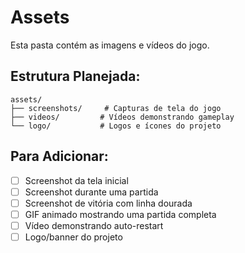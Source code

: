 # Assets

Esta pasta contém as imagens e vídeos do jogo.

## Estrutura Planejada:

```
assets/
├── screenshots/     # Capturas de tela do jogo
├── videos/         # Vídeos demonstrando gameplay
└── logo/           # Logos e ícones do projeto
```

## Para Adicionar:

- [ ] Screenshot da tela inicial
- [ ] Screenshot durante uma partida
- [ ] Screenshot de vitória com linha dourada
- [ ] GIF animado mostrando uma partida completa
- [ ] Vídeo demonstrando auto-restart
- [ ] Logo/banner do projeto
